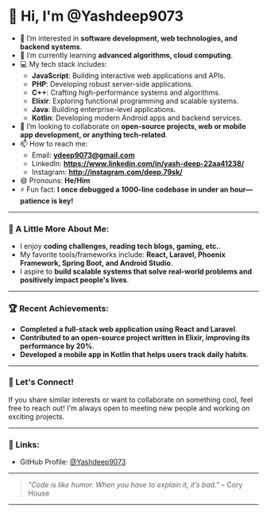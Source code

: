 # 👋 Hi, I'm @Yashdeep9073

- 👀 I’m interested in **software development, web technologies, and backend systems**.
- 🌱 I’m currently learning **advanced algorithms, cloud computing**.
- 💻 My tech stack includes:  
  - **JavaScript**: Building interactive web applications and APIs.  
  - **PHP**: Developing robust server-side applications.  
  - **C++**: Crafting high-performance systems and algorithms.  
  - **Elixir**: Exploring functional programming and scalable systems.  
  - **Java**: Building enterprise-level applications.  
  - **Kotlin**: Developing modern Android apps and backend services.  
- 💞️ I’m looking to collaborate on **open-source projects, web or mobile app development, or anything tech-related**.
- 📫 How to reach me:  
  - Email: **ydeep9073@gmail.com**  
  - LinkedIn: **https://www.linkedin.com/in/yash-deep-22aa41238/**  
  - Instagram: **http://instagram.com/deep.79sk/**  
- 😄 Pronouns: **He/Him**
- ⚡ Fun fact: **I once debugged a 1000-line codebase in under an hour—patience is key!**

---

### 🌟 A Little More About Me:
- I enjoy **coding challenges, reading tech blogs, gaming, etc.**.
- My favorite tools/frameworks include: **React, Laravel, Phoenix Framework, Spring Boot, and Android Studio**.
- I aspire to **build scalable systems that solve real-world problems and positively impact people's lives**.

---

### 🏆 Recent Achievements:
- **Completed a full-stack web application using React and Laravel**.  
- **Contributed to an open-source project written in Elixir, improving its performance by 20%**.  
- **Developed a mobile app in Kotlin that helps users track daily habits**.  


---

### 🤝 Let's Connect!
If you share similar interests or want to collaborate on something cool, feel free to reach out! I'm always open to meeting new people and working on exciting projects.

---

### 🔗 Links:
- GitHub Profile: [@Yashdeep9073](https://github.com/Yashdeep9073)
---

> *"Code is like humor. When you have to explain it, it’s bad."* – Cory House

---

<!---
Yashdeep9073/Yashdeep9073 is a ✨ special ✨ repository because its `README.md` (this file) appears on your GitHub profile.
You can click the Preview link to take a look at your changes.
--->
